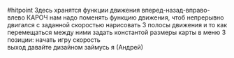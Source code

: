 #hitpoint
Здесь хранятся функции движения вперед-назад-вправо-влево
КАРОЧ
нам надо поменять функцию движения, чтоб непрерывно двигался с заданной скоростью
нарисовать 3 полосы движения и то как перемещаться между ними
задать константой размеры карты 
в меню 3 позиции:
		начать игру	
		скорость	
		выход 
давайте дизайном займусь я (Андрей)
